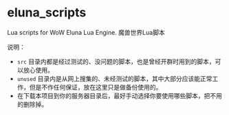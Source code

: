 # eluna_scripts
Lua scripts for WoW Eluna Lua Engine. 魔兽世界Lua脚本

说明：
* `src` 目录内都是经过测试的、没问题的脚本，也是曾经开群时用到的脚本，可以放心使用。
* `unused` 目录内是从网上搜集的、未经测试的脚本，其中大部分应该能正常工作，但是不作任何保证，放在这里只是做备份使用的。
* 在下载本项目到你的服务器目录后，最好手动选择你要使用哪些脚本，把不用的删除掉。
